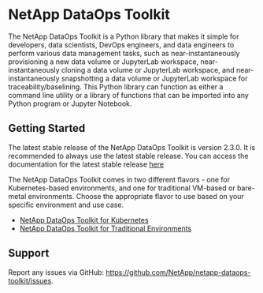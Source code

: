 NetApp DataOps Toolkit
=========

The NetApp DataOps Toolkit is a Python library that makes it simple for developers, data scientists, DevOps engineers, and data engineers to perform various data management tasks, such as near-instantaneously provisioning a new data volume or JupyterLab workspace, near-instantaneously cloning a data volume or JupyterLab workspace, and near-instantaneously snapshotting a data volume or JupyterLab workspace for traceability/baselining. This Python library can function as either a command line utility or a library of functions that can be imported into any Python program or Jupyter Notebook.

## Getting Started

The latest stable release of the NetApp DataOps Toolkit is version 2.3.0. It is recommended to always use the latest stable release. You can access the documentation for the latest stable release [here](https://github.com/NetApp/netapp-dataops-toolkit/tree/v2.3.0)

The NetApp DataOps Toolkit comes in two different flavors - one for Kubernetes-based environments, and one for traditional VM-based or bare-metal environments. Choose the appropriate flavor to use based on your specific environment and use case.

- [NetApp DataOps Toolkit for Kubernetes](netapp_dataops_k8s/)
- [NetApp DataOps Toolkit for Traditional Environments](netapp_dataops_traditional/)

## Support

Report any issues via GitHub: https://github.com/NetApp/netapp-dataops-toolkit/issues.
